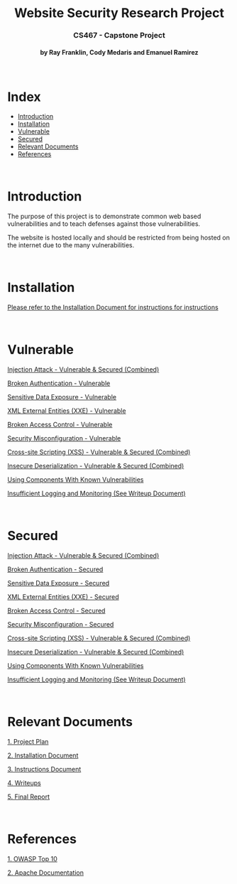 <div align="center">
<h1>Website Security Research Project</h1>
<h3> CS467 - Capstone Project </h3>
<h4> by Ray Franklin, Cody Medaris and Emanuel Ramirez </h4>
</div>

&nbsp; 

# Index

* [Introduction](#introduction)
* [Installation](#installation)
* [Vulnerable](#vulnerable)
* [Secured](#secured)
* [Relevant Documents](#relevant-documents)
* [References](#references)

&nbsp; 

# Introduction

The purpose of this project is to demonstrate common web based vulnerabilities
and to teach defenses against those vulnerabilities.

The website is hosted locally and should be restricted from being hosted on the internet due to the many vulnerabilities.

&nbsp; 

# Installation
[Please refer to the Installation Document for instructions for instructions](https://github.com/emanuel2718/Website_Security_Research/blob/master/Documents/Final%20-%20Installation%20Document.pdf)

&nbsp; 

# Vulnerable
[Injection Attack - Vulnerable & Secured (Combined)](https://github.com/emanuel2718/Website_Security_Research/tree/master/injection)

[Broken Authentication - Vulnerable](https://github.com/emanuel2718/Website_Security_Research/tree/master/broken_auth)

[Sensitive Data Exposure - Vulnerable](https://github.com/emanuel2718/Website_Security_Research/tree/master/sde_vulnerable)

[XML External Entities (XXE) - Vulnerable](https://github.com/emanuel2718/Website_Security_Research/tree/master/xxe)

[Broken Access Control - Vulnerable](https://github.com/emanuel2718/Website_Security_Research/tree/master/bac)

[Security Misconfiguration - Vulnerable](https://github.com/emanuel2718/Website_Security_Research/tree/master/sec-mis)

[Cross-site Scripting (XSS) - Vulnerable & Secured (Combined)](https://github.com/emanuel2718/Website_Security_Research/tree/master/xss)

[Insecure Deserialization - Vulnerable & Secured (Combined)](https://github.com/emanuel2718/Website_Security_Research/tree/master/insecure-deserialization)

[Using Components With Known Vulnerabilities](https://github.com/emanuel2718/Website_Security_Research/tree/master/known-vulnerabilities)

[Insufficient Logging and Monitoring (See Writeup Document)](https://github.com/emanuel2718/Website_Security_Research/blob/master/Documents/Write-Ups.pdf)

&nbsp; 

# Secured
[Injection Attack - Vulnerable & Secured (Combined)](https://github.com/emanuel2718/Website_Security_Research/tree/master/injection)

[Broken Authentication - Secured](https://github.com/emanuel2718/Website_Security_Research/tree/master/broken_auth_patched)

[Sensitive Data Exposure - Secured](https://github.com/emanuel2718/Website_Security_Research/tree/master/sde_patched)

[XML External Entities (XXE) - Secured](https://github.com/emanuel2718/Website_Security_Research/tree/master/better-xxe)

[Broken Access Control - Secured](https://github.com/emanuel2718/Website_Security_Research/tree/master/better-bac)

[Security Misconfiguration - Secured](https://github.com/emanuel2718/Website_Security_Research/tree/master/better-sec-mis)

[Cross-site Scripting (XSS) - Vulnerable & Secured (Combined)](https://github.com/emanuel2718/Website_Security_Research/tree/master/xss)

[Insecure Deserialization - Vulnerable & Secured (Combined)](https://github.com/emanuel2718/Website_Security_Research/tree/master/insecure-deserialization)

[Using Components With Known Vulnerabilities](https://github.com/emanuel2718/Website_Security_Research/tree/master/known-vulnerabilities)

[Insufficient Logging and Monitoring (See Writeup Document)](https://github.com/emanuel2718/Website_Security_Research/blob/master/Documents/Write-Ups.pdf)

&nbsp; 

# Relevant Documents

[1. Project Plan](https://github.com/emanuel2718/Website_Security_Research/blob/master/Documents/Website%20Security%20Research%20Project%20-%20Franklin%2C%20Ray%20%26%20Medaris%2C%20Cody%20%26%20Ramirez%20Alsina%2C%20Emanuel.pdf)

[2. Installation Document](https://github.com/emanuel2718/Website_Security_Research/blob/master/Documents/Final%20-%20Installation%20Document.pdf)

[3. Instructions Document](https://github.com/emanuel2718/Website_Security_Research/blob/master/Documents/Final%20-%20Instructions%20document.pdf)

[4. Writeups](https://github.com/emanuel2718/Website_Security_Research/blob/master/Documents/Write-Ups.pdf)

[5. Final Report](https://github.com/emanuel2718/Website_Security_Research/blob/master/Documents/Final%20Report.pdf)

&nbsp; 

# References

[1. OWASP Top 10](https://owasp.org/www-project-top-ten/)

[2. Apache Documentation](https://www.apachefriends.org/index.html)
